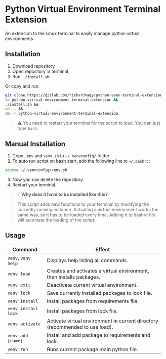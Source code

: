 # Python Virtual Environment Terminal Extension

An extension to the Linux terminal to easily manage python virtual environments.

## Installation

1. Download repository
2. Open repository in terminal
3. Run: `./install.sh`

Or copy and run:

```bash
git clone https://gitlab.com/richardnagy/python-venv-terminal-extension &&
cd python-virtual-environment-terminal-extension &&
./install.sh &&
cd .. &&
rm -r python-virtual-environment-terminal-extension
```

> ⚠️ You need to restart your terminal for the script to load. You can just type `bash`.

## Manual Installation

1. Copy `.env` and `venv.sh` to `~/.venvconfig/` folder.
2. To auto run script on bash start, add the following line to `~/.bashrc`:

```bash
source ~/.venvconfig/venv.sh
```

3. Now you can delete the repository.
4. Restart your terminal.

> ❔ **Why does it have to be installed like this?**
>
> This script adds new functions to your terminal by modifying the currently running instance.
> Actvating a virtual environment works the same way, so it has to be loaded every time.
> Adding it to bashrc file will automate the loading of the script.

## Usage

|Command|Effect|
|---|---|
|`venv`, `venv help`|Displays help listing all commands.|
|`venv load`|Creates and activates a virtual environment, then installs packages.|
|`venv exit`|Deactivate current virtual environment.|
|`venv lock`|Save currently installed packages to lock file.|
|`venv install`|Install packages from requirements file.|
|`venv install lock`|Install packages from lock file.|
|`venv activate`|Activate virtual environment in current directory (recommended to use load).|
|`venv add [name]`|Install and add package to requirements and lock.|
|`venv run`|Runs current package main python file.|
